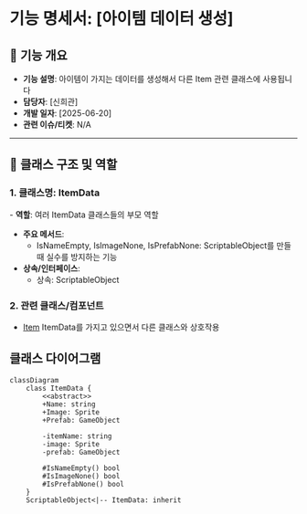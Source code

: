 # 기능 명세서: [아이템 데이터 생성]

## 📌 기능 개요
- **기능 설명**: 아이템이 가지는 데이터를 생성해서 다른 Item 관련 클래스에 사용됩니다
- **담당자**: [신희관]
- **개발 일자**: [2025-06-20]
- **관련 이슈/티켓**: N/A

---

## 🧩 클래스 구조 및 역할

### 1. 클래스명: ItemData
[]()- **역할**: 여러 ItemData 클래스들의 부모 역할 
- **주요 메서드**:
  - IsNameEmpty, IsImageNone, IsPrefabNone: ScriptableObject를 만들때 실수를 방지하는 기능   
- **상속/인터페이스**:
  - 상속: ScriptableObject

### 2. 관련 클래스/컴포넌트
- [Item](https://10-team-project.github.io/docs/%EA%B8%B0%EB%8A%A5%EB%AA%85%EC%84%B8%EC%84%9C/%EC%95%84%EC%9D%B4%ED%85%9C/Item/) ItemData를 가지고 있으면서 다른 클래스와 상호작용

## 클래스 다이어그램
```mermaid
classDiagram
	class ItemData {
		<<abstract>>
		+Name: string
		+Image: Sprite
		+Prefab: GameObject
		
		-itemName: string
		-image: Sprite
		-prefab: GameObject	

		#IsNameEmpty() bool
		#IsImageNone() bool
		#IsPrefabNone() bool
	}
	ScriptableObject<|-- ItemData: inherit
```